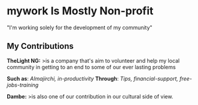 # mywork Is Mostly Non-profit
"I'm working solely for the development of my community"

## My Contributions

**TheLight NG:**  >is a company that's aim to volunteer and help my local community in getting to an end to some of our ever lasting problems


**Such as**: _Almajirchi, in-productivity_
**Through**: _Tips, financial-support, free-jobs-training_



**Dambe:** >is also one of our contribution in our cultural side of view.


